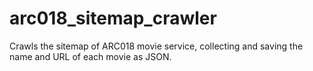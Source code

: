 # arc018_sitemap_crawler
Crawls the sitemap of ARC018 movie service, collecting and saving the name and URL of each movie as JSON.
